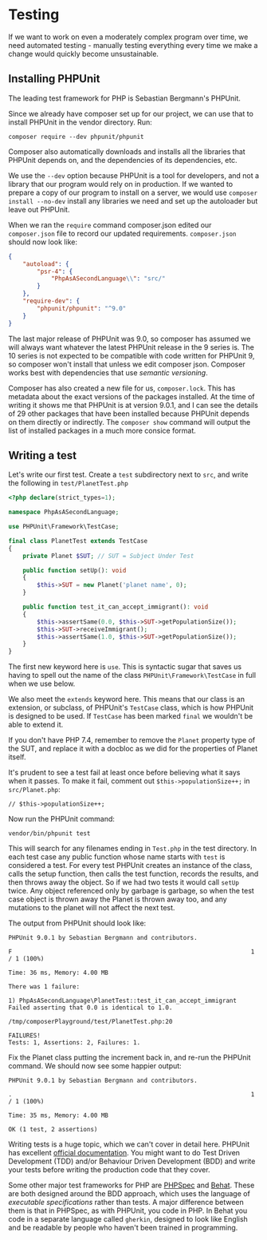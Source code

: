 # Testing

If we want to work on even a moderately complex program over time, we need automated testing - manually testing
everything every time we make a change would quickly become unsustainable.

## Installing PHPUnit

The leading test framework for PHP is Sebastian Bergmann's PHPUnit.

Since we already have composer set up for our project, we can use that to install PHPUnit in the vendor directory. Run:

```
composer require --dev phpunit/phpunit
```

Composer also automatically downloads and installs all the libraries that PHPUnit depends on, and the dependencies of
its dependencies, etc.

We use the `--dev` option because PHPUnit is a tool for developers, and not a library that our program would rely on
in production. If we wanted to prepare a copy of our program to install on a server, we would use
`composer install --no-dev` install any libraries we need and set up the autoloader but leave out PHPUnit.

When we ran the `require` command composer.json edited our `composer.json` file to record our updated requirements.
`composer.json` should now look like:

```json
{
    "autoload": {
        "psr-4": {
            "PhpAsASecondLanguage\\": "src/"
        }
    },
    "require-dev": {
        "phpunit/phpunit": "^9.0"
    }
}
```

The last major release of PHPUnit was 9.0, so composer has assumed we will always want whatever the latest PHPUnit
release in the 9 series is. The 10 series is not expected to be compatible with code written for PHPUnit 9, so composer
won't install that unless we edit composer json. Composer works best with dependencies that use *semantic versioning*.

Composer has also created a new file for us, `composer.lock`. This has metadata about the exact versions of the packages
installed. At the time of writing it shows me that PHPUnit is at version 9.0.1, and I can see the details of 29 other
packages that have been installed because PHPUnit depends on them directly or indirectly. The `composer show` command
will output the list of installed packages in a much more consice format.

## Writing a test

Let's write our first test. Create a `test` subdirectory next to `src`, and write the following in `test/PlanetTest.php`

```php
<?php declare(strict_types=1);

namespace PhpAsASecondLanguage;

use PHPUnit\Framework\TestCase;

final class PlanetTest extends TestCase
{
    private Planet $SUT; // SUT = Subject Under Test

    public function setUp(): void
    {
        $this->SUT = new Planet('planet name', 0);
    }

    public function test_it_can_accept_immigrant(): void
    {
        $this->assertSame(0.0, $this->SUT->getPopulationSize());
        $this->SUT->receiveImmigrant();
        $this->assertSame(1.0, $this->SUT->getPopulationSize());
    }
}
```

The first new keyword here is `use`. This is syntactic sugar that saves us having to spell out the name of the class
`PHPUnit\Framework\TestCase` in full when we use below.

We also meet the `extends` keyword here. This means that our class is an extension, or subclass, of PHPUnit's `TestCase`
class, which is how PHPUnit is designed to be used. If `TestCase` has been marked `final` we wouldn't be able to extend
it.

If you don't have PHP 7.4, remember to remove the `Planet` property type of the SUT, and replace it with a docbloc as we
did for the properties of Planet itself.

It's prudent to see a test fail at least once before believing what it says when it passes. To make it fail, comment out
`$this->populationSize++;` in `src/Planet.php`:

`// $this->populationSize++;`

Now run the PHPUnit command:

```shell script
vendor/bin/phpunit test
```

This will search for any filenames ending in `Test.php` in the test directory. In each test case any public function
whose name starts with `test` is considered a test. For every test PHPUnit creates an instance of the class, calls the
setup function, then calls the test function, records the results, and then throws away the object. So if we had two
tests it would call `setUp` twice. Any object referenced only by garbage is garbage, so when the test case
object is thrown away the Planet is thrown away too, and any mutations to the planet will not affect the next test.

The output from PHPUnit should look like:

```text
PHPUnit 9.0.1 by Sebastian Bergmann and contributors.

F                                                                   1 / 1 (100%)

Time: 36 ms, Memory: 4.00 MB

There was 1 failure:

1) PhpAsASecondLanguage\PlanetTest::test_it_can_accept_immigrant
Failed asserting that 0.0 is identical to 1.0.

/tmp/composerPlayground/test/PlanetTest.php:20

FAILURES!
Tests: 1, Assertions: 2, Failures: 1.
```

Fix the Planet class putting the increment back in, and re-run the PHPUnit command. We should now see some happier
output:

```text
PHPUnit 9.0.1 by Sebastian Bergmann and contributors.

.                                                                   1 / 1 (100%)

Time: 35 ms, Memory: 4.00 MB

OK (1 test, 2 assertions)
```

Writing tests is a huge topic, which we can't cover in detail here. PHPUnit has excellent
[official documentation](https://phpunit.readthedocs.io/en/9.0/index.html). You might want to do
Test Driven Development (TDD) and/or Behaviour Driven Development (BDD) and write your tests before writing the
production code that they cover.

Some other major test frameworks for PHP are [PHPSpec](http://www.phpspec.net/en/stable/) and
[Behat](https://docs.behat.org/en/latest/). These are both designed around the BDD approach, which
uses the language of *executable specifications* rather than tests. A major difference between them is that in PHPSpec,
as with PHPUnit, you code in PHP. In Behat you code in a separate language called `gherkin`, designed to look like English
and be readable by people who haven't been trained in programming.